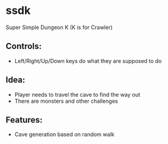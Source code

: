 # ssdk
Super Simple Dungeon K (K is for Crawler)

## Controls:
* Left/Right/Up/Down keys do what they are supposed to do

## Idea:
* Player needs to travel the cave to find the way out
* There are monsters and other challenges

## Features:
* Cave generation based on random walk
